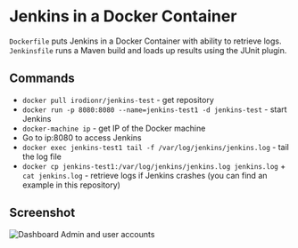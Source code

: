 # Jenkins in a Docker Container
`Dockerfile` puts Jenkins in a Docker Container with ability to retrieve logs. `Jenkinsfile` runs a Maven build and loads up results using the JUnit plugin.

## Commands
* `docker pull irodionr/jenkins-test` - get repository
* `docker run -p 8080:8080 --name=jenkins-test1 -d jenkins-test` - start Jenkins
* `docker-machine ip` - get IP of the Docker machine
* Go to ip:8080 to access Jenkins
* `docker exec jenkins-test1 tail -f /var/log/jenkins/jenkins.log` - tail the log file
* `docker cp jenkins-test1:/var/log/jenkins/jenkins.log jenkins.log` + `cat jenkins.log` - retrieve logs if Jenkins crashes (you can find an example in this repository)
  
## Screenshot
![Dashboard](https://i.imgur.com/xYdG6Kb.png)
Admin and user accounts

